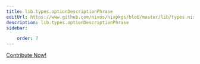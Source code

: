 ```yaml
---
title: lib.types.optionDescriptionPhrase
editUrl: https://www.github.com/nixos/nixpkgs/blob/master/lib/types.nix#L205C29
description: lib.types.optionDescriptionPhrase
sidebar:

    order: 7
---
```


<a href="https://www.github.com/nixos/nixpkgs/blob/master/lib/types.nix#L205C29">Contribute Now!</a>



